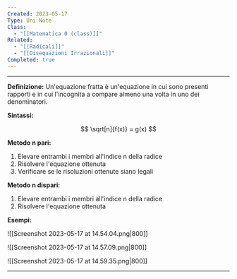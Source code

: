 ```yaml
---
Created: 2023-05-17
Type: Uni Note
Class:
  - "[[Matematica 0 (class)]]"
Related:
  - "[[Radicali]]"
  - "[[Disequazioni Irrazionali]]"
Completed: true
---
```

---
**Definizione:**
Un'equazione fratta è un'equazione in cui sono presenti rapporti e in cui l'incognita a compare almeno una volta in uno dei denominatori.

**Sintassi:**

$$
\sqrt[n]{f(x)} = g(x)
$$

**Metodo n pari:**
1. Elevare entrambi i membri all'indice n della radice
2. Risolvere l'equazione ottenuta
3. Verificare se le risoluzioni ottenute siano legali

**Metodo n dispari:**
1. Elevare entrambi i membri all'indice n della radice
2. Risolvere l'equazione ottenuta

**Esempi:**

![[Screenshot 2023-05-17 at 14.54.04.png|800]]

![[Screenshot 2023-05-17 at 14.57.09.png|800]]

![[Screenshot 2023-05-17 at 14.59.35.png|800]]

---